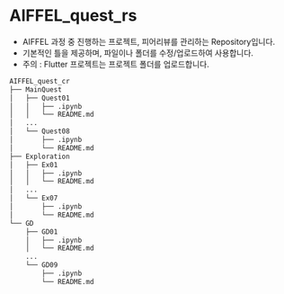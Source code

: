 # AIFFEL_quest_rs
- AIFFEL 과정 중 진행하는 프로젝트, 피어리뷰를 관리하는 Repository입니다.
- 기본적인 틀을 제공하며, 파일이나 폴더를 수정/업로드하여 사용합니다.
- 주의 : Flutter 프로젝트는 프로젝트 폴더를 업로드합니다.

```bash
AIFFEL_quest_cr
├── MainQuest
│   ├── Quest01
│   │   ├── .ipynb
│   │   └── README.md
│   ...
│   └── Quest08
│       ├── .ipynb
│       └── README.md
├── Exploration
│   ├── Ex01
│   │   ├── .ipynb
│   │   └── README.md
│   ...
│   └── Ex07
│       ├── .ipynb
│       └── README.md
└── GD
    ├── GD01
    │   ├── .ipynb
    │   └── README.md
    ...
    └── GD09
        ├── .ipynb
        └── README.md
```

